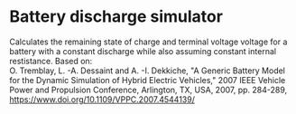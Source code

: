 # Battery discharge simulator

Calculates the remaining state of charge and terminal voltage voltage for a battery with a constant discharge while also assuming constant internal restistance. 
Based on:  
    O. Tremblay, L. -A. Dessaint and A. -I. Dekkiche, "A Generic Battery Model for the Dynamic Simulation of Hybrid Electric Vehicles," 2007 IEEE Vehicle Power and Propulsion Conference, Arlington, TX, USA, 2007, pp. 284-289, https://www.doi.org/10.1109/VPPC.2007.4544139/  
